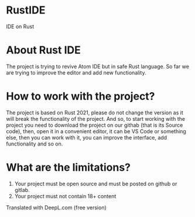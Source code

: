 # RustIDE
IDE on Rust

# About Rust IDE

The project is trying to revive Atom IDE but in safe Rust language. So far we are trying to improve the editor and add new functionality. 

# How to work with the project?

The project is based on Rust 2021, please do not change the version as it will break the functionality of the project. And so, to start working with the project you need to download the project on our githab (that is its Source code), then, open it in a convenient editor, it can be VS Code or something else, then you can work with it, you can improve the interface, add functionality and so on.

# What are the limitations?

1. Your project must be open source and must be posted on github or gitlab.
2. Your project must not contain 18+ content

Translated with DeepL.com (free version)
